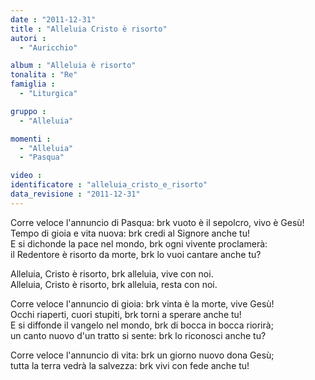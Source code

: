 ```yaml
---
date : "2011-12-31"
title : "Alleluia Cristo è risorto"
autori : 
  - "Auricchio"

album : "Alleluia è risorto"
tonalita : "Re"
famiglia : 
  - "Liturgica"

gruppo : 
  - "Alleluia"

momenti : 
  - "Alleluia"
  - "Pasqua"

video : 
identificatore : "alleluia_cristo_e_risorto"
data_revisione : "2011-12-31"
---
```

  
  
  
  
  
           
          
  
  
  
  
  
Corre veloce l'annuncio di Pasqua: brk vuoto è il sepolcro, vivo è Gesù!  
Tempo di gioia e vita nuova: brk credi al Signore anche tu!  
E si dichonde la pace nel mondo, brk ogni vivente proclamerà:  
il Redentore è risorto da morte, brk lo vuoi cantare anche tu?  
  
  
  
 Alleluia, Cristo è risorto, brk  alleluia, vive con noi.    
 Alleluia, Cristo è risorto, brk  alleluia, resta con noi.    
  
  
  
  
  
  
  
  
  
Corre veloce l'annuncio di gioia: brk vinta è la morte, vive Gesù!  
Occhi riaperti, cuori stupiti, brk torni a sperare anche tu!  
E si diffonde il vangelo nel mondo, brk di bocca in bocca riorirà;  
un canto nuovo d'un tratto si sente: brk lo riconosci anche tu?  
  
  
  
  
Corre veloce l'annuncio di vita: brk un giorno nuovo dona Gesù;  
tutta la terra vedrà la salvezza: brk vivi con fede anche tu!  
  
  
  
